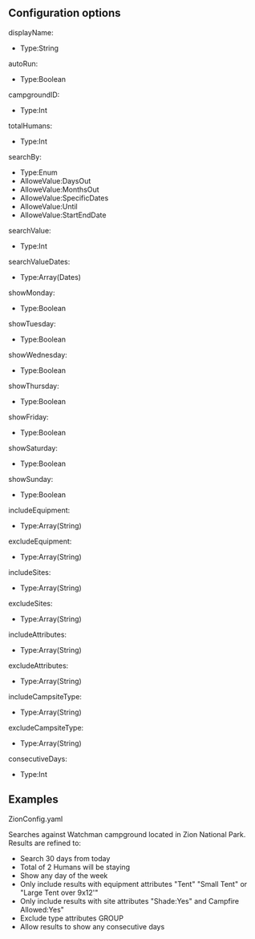 ## Configuration options

displayName: 
- Type:String

autoRun: 
- Type:Boolean

campgroundID: 
- Type:Int

totalHumans: 
- Type:Int

searchBy: 
- Type:Enum
- AlloweValue:DaysOut
- AlloweValue:MonthsOut
- AlloweValue:SpecificDates
- AlloweValue:Until
- AlloweValue:StartEndDate

searchValue: 
- Type:Int

searchValueDates: 
- Type:Array(Dates)

showMonday: 
- Type:Boolean

showTuesday: 
- Type:Boolean

showWednesday: 
- Type:Boolean

showThursday: 
- Type:Boolean

showFriday: 
- Type:Boolean

showSaturday: 
- Type:Boolean

showSunday: 
- Type:Boolean

includeEquipment:
- Type:Array(String)

excludeEquipment: 
- Type:Array(String)

includeSites: 
- Type:Array(String)

excludeSites: 
- Type:Array(String)

includeAttributes:
- Type:Array(String)

excludeAttributes: 
- Type:Array(String)

includeCampsiteType: 
- Type:Array(String)

excludeCampsiteType:
- Type:Array(String)

consecutiveDays: 
- Type:Int

## Examples

ZionConfig.yaml

Searches against Watchman campground located in Zion National Park.  Results are refined to:

- Search 30 days from today
- Total of 2 Humans will be staying
- Show any day of the week
- Only include results with equipment attributes "Tent" "Small Tent" or "Large Tent over 9x12'"
- Only include results with site attributes "Shade:Yes" and Campfire Allowed:Yes"
- Exclude type attributes GROUP
- Allow results to show any consecutive days
